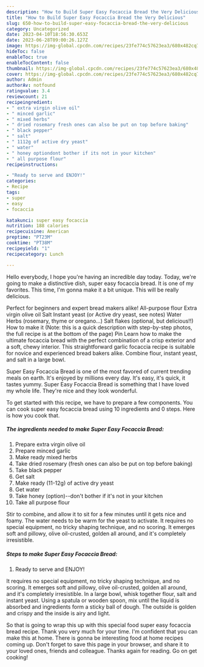 ```yaml
---
description: "How to Build Super Easy Focaccia Bread the Very Delicious"
title: "How to Build Super Easy Focaccia Bread the Very Delicious"
slug: 650-how-to-build-super-easy-focaccia-bread-the-very-delicious
category: Uncategorized
date: 2023-04-10T18:56:30.653Z
date: 2023-06-28T09:00:26.127Z
image: https://img-global.cpcdn.com/recipes/23fe774c57623ea3/680x482cq70/super-easy-focaccia-bread-recipe-main-photo.jpg
hideToc: false
enableToc: true
enableTocContent: false
thumbnail: https://img-global.cpcdn.com/recipes/23fe774c57623ea3/680x482cq70/super-easy-focaccia-bread-recipe-main-photo.jpg
cover: https://img-global.cpcdn.com/recipes/23fe774c57623ea3/680x482cq70/super-easy-focaccia-bread-recipe-main-photo.jpg
author: Admin
authorAv: notfound
ratingvalue: 3.4
reviewcount: 21
recipeingredient:
- " extra virgin olive oil"
- " minced garlic"
- " mixed herbs"
- " dried rosemary fresh ones can also be put on top before baking"
- " black pepper"
- " salt"
- " 1112g of active dry yeast"
- " water"
- " honey optiondont bother if its not in your kitchen"
- " all purpose flour"
recipeinstructions:

- "Ready to serve and ENJOY!"
categories:
- Recipe
tags:
- super
- easy
- focaccia

katakunci: super easy focaccia 
nutrition: 188 calories
recipecuisine: American
preptime: "PT23M"
cooktime: "PT38M"
recipeyield: "1"
recipecategory: Lunch

---
```



Hello everybody, I hope you're having an incredible day today. Today, we're going to make a distinctive dish, super easy focaccia bread. It is one of my favorites. This time, I'm gonna make it a bit unique. This will be really delicious.

Perfect for beginners and expert bread makers alike! All-purpose flour Extra virgin olive oil Salt Instant yeast (or Active dry yeast, see notes) Water Herbs (rosemary, thyme or oregano…) Salt flakes (optional, but delicious!!) How to make it (Note: this is a quick description with step-by-step photos, the full recipe is at the bottom of the page) Pin Learn how to make the ultimate focaccia bread with the perfect combination of a crisp exterior and a soft, chewy interior. This straightforward garlic focaccia recipe is suitable for novice and experienced bread bakers alike. Combine flour, instant yeast, and salt in a large bowl.

Super Easy Focaccia Bread is one of the most favored of current trending meals on earth. It's enjoyed by millions every day. It's easy, it's quick, it tastes yummy. Super Easy Focaccia Bread is something that I have loved my whole life. They're nice and they look wonderful.


To get started with this recipe, we have to prepare a few components. You can cook super easy focaccia bread using 10 ingredients and 0 steps. Here is how you cook that.

<!--inarticleads1-->

##### The ingredients needed to make Super Easy Focaccia Bread:

1. Prepare  extra virgin olive oil
1. Prepare  minced garlic
1. Make ready  mixed herbs
1. Take  dried rosemary (fresh ones can also be put on top before baking)
1. Take  black pepper
1. Get  salt
1. Make ready  (11-12g) of active dry yeast
1. Get  water
1. Take  honey (option)--don&#39;t bother if it&#39;s not in your kitchen
1. Take  all purpose flour


Stir to combine, and allow it to sit for a few minutes until it gets nice and foamy. The water needs to be warm for the yeast to activate. It requires no special equipment, no tricky shaping technique, and no scoring. It emerges soft and pillowy, olive oil-crusted, golden all around, and it&#39;s completely irresistible. 

<!--inarticleads2-->

##### Steps to make Super Easy Focaccia Bread:


1. Ready to serve and ENJOY!

It requires no special equipment, no tricky shaping technique, and no scoring. It emerges soft and pillowy, olive oil-crusted, golden all around, and it&#39;s completely irresistible. In a large bowl, whisk together flour, salt and instant yeast. Using a spatula or wooden spoon, mix until the liquid is absorbed and ingredients form a sticky ball of dough. The outside is golden and crispy and the inside is airy and light. 

So that is going to wrap this up with this special food super easy focaccia bread recipe. Thank you very much for your time. I'm confident that you can make this at home. There is gonna be interesting food at home recipes coming up. Don't forget to save this page in your browser, and share it to your loved ones, friends and colleague. Thanks again for reading. Go on get cooking!
